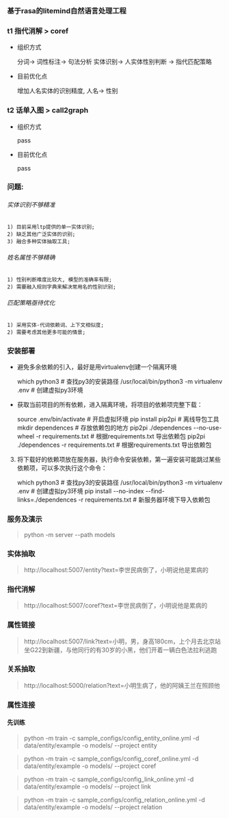 ### 基于rasa的litemind自然语言处理工程

### t1 指代消解 > coref
- 组织方式


    分词-> 词性标注-> 句法分析
    实体识别-> 人实体性别判断 -> 指代匹配策略

- 目前优化点



    增加人名实体的识别精度, 人名-> 性别

### t2 话单入图 > call2graph
- 组织方式


     pass


- 目前优化点


     pass

### 问题:

###### 实体识别不够精准

    1) 目前采用ltp提供的单一实体识别;
    2) 缺乏其他广泛实体的识别;
    3) 融合多种实体抽取工具;

###### 姓名属性不够精确

    1) 性别判断难度比较大, 模型的准确率有限;
    2) 需要融入规则字典来解决常用名的性别识别;

###### 匹配策略亟待优化  

    1) 采用实体-代词依赖词、上下文相似度;
    2) 需要考虑其他更多可能的情景;


### 安装部署


* 避免多余依赖的引入，最好是用virtualenv创建一个隔离环境


    which  python3                              # 查找py3的安装路径
    /usr/local/bin/python3 -m virtualenv .env   # 创建虚拟py3环境


* 获取当前项目的所有依赖，进入隔离环境，将项目的依赖项完整下载：


    source .env/bin/activate   # 开启虚拟环境
    pip install pip2pi         # 离线导包工具
    mkdir dependences          # 存放依赖包的地方
    pip2pi ./dependences --no-use-wheel -r requirements.txt  # 根据requirements.txt 导出依赖包
    pip2pi ./dependences -r requirements.txt  # 根据requirements.txt 导出依赖包

3. 将下载好的依赖项放在服务器，执行命令安装依赖，第一遍安装可能跳过某些依赖项，可以多次执行这个命令：


    which  python3                              # 查找py3的安装路径
    /usr/local/bin/python3 -m virtualenv .env   # 创建虚拟py3环境
    pip install --no-index --find-links=./dependences -r requirements.txt  # 新服务器环境下导入依赖包


### 服务及演示

> python -m server --path models
### 实体抽取
> http://localhost:5007/entity?text=李世民病倒了，小明说他是累病的

### 指代消解
> http://localhost:5007/coref?text=李世民病倒了，小明说他是累病的

### 属性链接
> http://localhost:5007/link?text=小明，男，身高180cm，上个月去北京站坐G22到新疆，与他同行的有30岁的小黑，他们开着一辆白色法拉利逃跑

### 关系抽取
> http://localhost:5000/relation?text=小明生病了，他的阿姨王兰在照顾他




### 属性连接
#### 先训练
> python -m train -c sample_configs/config_entity_online.yml -d data/entity/example -o models/ --project entity

> python -m train -c sample_configs/config_coref_online.yml -d data/entity/example -o models/ --project coref

> python -m train -c sample_configs/config_link_online.yml -d data/entity/example -o models/ --project link

> python -m train -c sample_configs/config_relation_online.yml -d data/entity/example -o models/ --project relation
